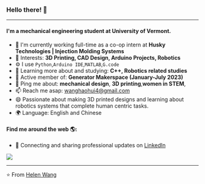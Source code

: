 ### Hello there! 👋
---

#### I'm a mechanical engineering student at University of Vermont.

- 🏢 I'm currently working full-time as a co-op intern at **Husky Technologies | Injection Molding Systems**
- 💜 Interests: **3D Printing, CAD Design, Arduino Projects, Robotics**
- ⚙️ I use `Python`,`Arduino IDE`,`MATLAB`,`G.code`
- 🌱 Learning more about and studying: **C++, Robotics related studies**
- 💅 Active member of: **Generator Makerspace (January-July 2023)**
- 💬 Ping me about: **mechanical design**, **3D printing**,**women in STEM**, 
- 📫 Reach me asap: wanghaohui4@gmail.com
- 😄 Passionate about making 3D printed designs and learning about robotics systems that complete human centric tasks.
- 🌍 Language: English and Chinese
#### Find me around the web 🌎:
- 💼 Connecting and sharing professional updates on <a href="https://www.linkedin.com/in/helenwanghh">LinkedIn</a>




<img align="center" src="https://github.com/anathayna/anathayna/blob/master/assets/pusheencode.gif"/>



---

⭐️ From [Helen Wang](https://github.com/helenwanghh)

